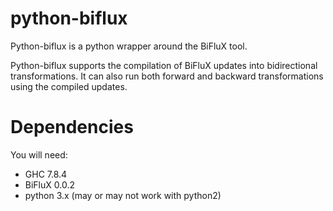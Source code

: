 # python-biflux

Python-biflux is a python wrapper around the BiFluX tool.

Python-biflux supports the compilation of BiFluX updates into bidirectional transformations. It can also run both forward and backward transformations using the compiled updates.

# Dependencies

You will need:
* GHC 7.8.4
* BiFluX 0.0.2
* python 3.x (may or may not work with python2)

